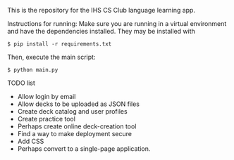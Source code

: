 This is the repository for the IHS CS Club language learning app.

Instructions for running:
Make sure you are running in a virtual environment and have the dependencies installed. They may be installed with
```
$ pip install -r requirements.txt
```

Then, execute the main script:
```
$ python main.py
```

TODO list
+ Allow login by email
+ Allow decks to be uploaded as JSON files
+ Create deck catalog and user profiles
+ Create practice tool
+ Perhaps create online deck-creation tool
+ Find a way to make deployment secure
+ Add CSS
+ Perhaps convert to a single-page application.
